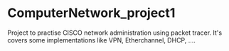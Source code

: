 # ComputerNetwork_project1
Project to practise CISCO network administration using packet tracer. It's covers some implementations like VPN, Etherchannel, DHCP, ....

